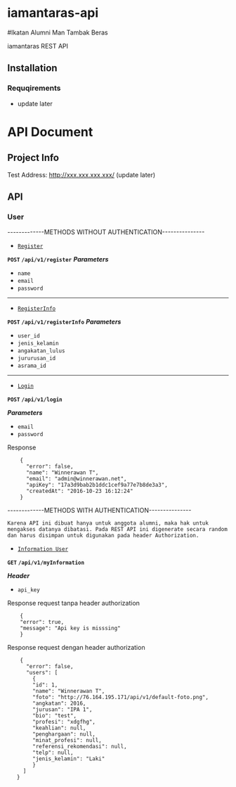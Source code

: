 # iamantaras-api
#Ikatan Alumni Man Tambak Beras

iamantaras REST API
## Installation

### Requqirements
* update later

# API Document
## Project Info
Test Address: http://xxx.xxx.xxx.xxx/ (update later)
## API
### User

-------------METHODS WITHOUT AUTHENTICATION---------------

* [`Register`](https://github.com/winnerawan/iamantaras/users.md#register)

**`POST` `/api/v1/register`**
**_Parameters_**
* `name`
* `email`
* `password`

-----------------------------------------------------------

* [`RegisterInfo`](https://github.com/winnerawan/iamantaras/users.md#registerInfo)

**`POST` `/api/v1/registerInfo`**
**_Parameters_**
* `user_id`
* `jenis_kelamin`
* `angakatan_lulus`
* `jururusan_id`
* `asrama_id`

-----------------------------------------------------------

* [`Login`](https://github.com/winnerawan/iamantaras/users.md#login)

**`POST` `/api/v1/login`**

**_Parameters_**
* `email`
* `password`

Response
```
    {  
      "error": false,  
      "name": "Winnerawan T",  
      "email": "admin@winnerawan.net",  
      "apiKey": "17a3d9bab2b1ddc1cef9a77e7b8de3a3",  
      "createdAt": "2016-10-23 16:12:24"
    }
```
-------------METHODS WITH AUTHENTICATION---------------

`Karena API ini dibuat hanya untuk anggota alumni, maka hak untuk mengakses datanya dibatasi. Pada REST API ini digenerate secara random dan harus disimpan untuk digunakan pada header Authorization. `

* [`Information User`](https://github.com/winnerawan/iamantaras/users.md#information)

**`GET` `/api/v1/myInformation`**

**_Header_**

* `api_key`

Response request tanpa header authorization

```
    {  
    "error": true,  
    "message": "Api key is misssing"
    }
```

Response request dengan header authorization
```
    {  
      "error": false,  
      "users": [    
        {      
        "id": 1,      
        "name": "Winnerawan T",      
        "foto": "http://76.164.195.171/api/v1/default-foto.png",     
        "angkatan": 2016,      
        "jurusan": "IPA 1",      
        "bio": "test",      
        "profesi": "xdgfhg",      
        "keahlian": null,      
        "penghargaan": null,      
        "minat_profesi": null,      
        "referensi_rekomendasi": null,      
        "telp": null,      
        "jenis_kelamin": "Laki"     
        }  
     ]
   }
```
